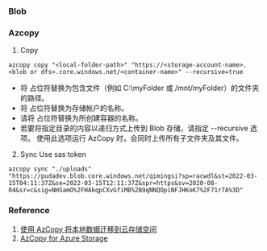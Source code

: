 ### Blob 

### Azcopy 
1. Copy
```
azcopy copy "<local-folder-path>" "https://<storage-account-name>.<blob or dfs>.core.windows.net/<container-name>" --recursive=true
```

* 将 <local-folder-path> 占位符替换为包含文件（例如 C:\myFolder 或 /mnt/myFolder）的文件夹的路径。
* 将 <storage-account-name> 占位符替换为存储帐户的名称。
* 请将 <container-name> 占位符替换为所创建容器的名称。
* 若要将指定目录的内容以递归方式上传到 Blob 存储，请指定 --recursive 选项。 使用此选项运行 AzCopy 时，会同时上传所有子文件夹及其文件。

2. Sync
Use sas token
```
azcopy sync "./uploads" "https://pudadev.blob.core.windows.net/qimingsi?sp=racwdl&st=2022-03-15T04:11:37Z&se=2022-03-15T12:11:37Z&spr=https&sv=2020-08-04&sr=c&sig=NHSamO%2FHAkqpCXvGfiMB%2B9qNNQOpiNFJHKoK7%2F71r7A%3D"
```


### Reference
1. [使用 AzCopy 将本地数据迁移到云存储空间](https://docs.microsoft.com/zh-cn/azure/storage/common/storage-use-azcopy-migrate-on-premises-data?tabs=windows)
2. [AzCopy for Azure Storage](https://www.thomasmaurer.ch/2019/05/how-to-install-azcopy-for-azure-storage/)